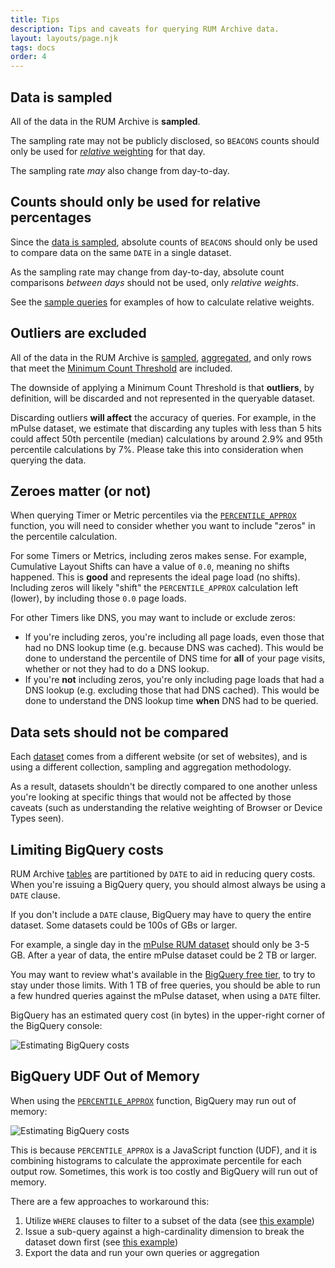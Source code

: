 ```yaml
---
title: Tips
description: Tips and caveats for querying RUM Archive data.
layout: layouts/page.njk
tags: docs
order: 4
---
```


## Data is sampled

All of the data in the RUM Archive is **sampled**.

The sampling rate may not be publicly disclosed, so `BEACONS` counts should only be used for [_relative_ weighting](#counts-should-only-be-used-for-relative-percentages) for that day.

The sampling rate _may_ also change from day-to-day.

## Counts should only be used for relative percentages

Since the [data is sampled](#data-is-sampled), absolute counts of `BEACONS` should only be used to compare data on the same `DATE` in a single dataset.

As the sampling rate may change from day-to-day, absolute count comparisons _between days_ should not be used, only _relative weights_.

See the [sample queries](/docs/samples/#dimension-popularity-(as-a-percentage-of-total)) for examples of how to calculate relative weights.

## Outliers are excluded

All of the data in the RUM Archive is [sampled](#data-is-sampled), [aggregated](/docs/methodology/#aggregation), and only rows that meet the [Minimum Count Threshold](/docs/methodology/#minimum-count-threshold) are included.

The downside of applying a Minimum Count Threshold is that **outliers**, by definition, will be discarded and not represented
in the queryable dataset.

Discarding outliers **will affect** the accuracy of queries.  For example, in the mPulse dataset, we estimate that discarding any tuples with less than 5 hits could affect 50th percentile (median) calculations by around 2.9% and 95th percentile calculations by 7%.  Please take this into consideration when querying the data.

## Zeroes matter (or not)

When querying Timer or Metric percentiles via the [`PERCENTILE_APPROX`](/docs/querying/#approximate-percentiles) function, you will need to consider whether you want to include "zeros" in the percentile calculation.

For some Timers or Metrics, including zeros makes sense.  For example, Cumulative Layout Shifts can have a value of `0.0`, meaning no shifts happened.  This is **good** and represents the ideal page load (no shifts).  Including zeros will likely "shift" the `PERCENTILE_APPROX` calculation left (lower), by including those `0.0` page loads.

For other Timers like DNS, you may want to include or exclude zeros:

* If you're including zeros, you're including all page loads, even those that had no DNS lookup time (e.g. because DNS was cached).  This would be done to understand the percentile of DNS time for **all** of your page visits, whether or not they had to do a DNS lookup.
* If you're **not** including zeros, you're only including page loads that had a DNS lookup (e.g. excluding those that had DNS cached).  This would be done to understand the DNS lookup time **when** DNS had to be queried.

## Data sets should not be compared

Each [dataset](/datasets) comes from a different website (or set of websites), and is using a different collection, sampling and aggregation methodology.

As a result, datasets shouldn't be directly compared to one another unless you're looking at specific things that would not be affected by those caveats (such as understanding the relative weighting of Browser or Device Types seen).

## Limiting BigQuery costs

RUM Archive [tables](/tables) are partitioned by `DATE` to aid in reducing query costs.  When you're issuing a BigQuery query, you should almost always be using a `DATE` clause.

If you don't include a `DATE` clause, BigQuery may have to query the entire dataset.  Some datasets could be 100s of GBs or larger.

For example, a single day in the [mPulse RUM dataset](/datasets) should only be 3-5 GB.  After a year of data, the entire mPulse dataset could be 2 TB or larger.

You may want to review what's available in the [BigQuery free tier](https://cloud.google.com/bigquery/pricing#free-tier), to try to stay under those limits.  With 1 TB of free queries, you should be able to run a few hundred queries against the mPulse dataset, when using a `DATE` filter.

BigQuery has an estimated query cost (in bytes) in the upper-right corner of the BigQuery console:

![Estimating BigQuery costs](/assets/tips-limiting-bigquery-costs-1.png)

## BigQuery UDF Out of Memory

When using the [`PERCENTILE_APPROX`](docs/querying/#approximate-percentiles) function, BigQuery may run out of memory:

![Estimating BigQuery costs](/assets/tips-bigquery-udf-out-of-memory-1.png)

This is because `PERCENTILE_APPROX` is a JavaScript function (UDF), and it is combining histograms to calculate the approximate percentile for each output row.  Sometimes, this work is too costly and BigQuery will run out of memory.

There are a few approaches to workaround this:

1. Utilize `WHERE` clauses to filter to a subset of the data (see [this example](/docs/samples/#page-load-time-by-country))
2. Issue a sub-query against a high-cardinality dimension to break the dataset down first (see [this example](/docs/samples/#page-load-time-by-country-(using-a-subquery)))
3. Export the data and run your own queries or aggregation
